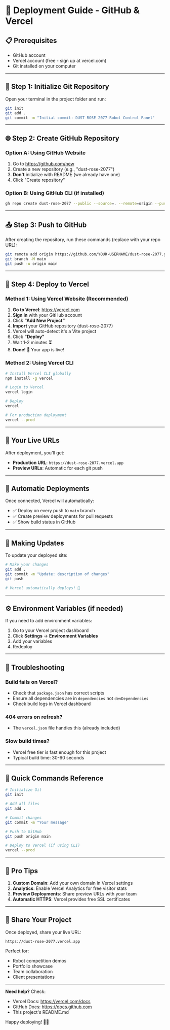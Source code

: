 # 🚀 Deployment Guide - GitHub & Vercel

## 📋 Prerequisites
- GitHub account
- Vercel account (free - sign up at vercel.com)
- Git installed on your computer

---

## 🔧 Step 1: Initialize Git Repository

Open your terminal in the project folder and run:

```bash
git init
git add .
git commit -m "Initial commit: DUST-ROSE 2077 Robot Control Panel"
```

---

## 🌐 Step 2: Create GitHub Repository

### Option A: Using GitHub Website
1. Go to https://github.com/new
2. Create a new repository (e.g., "dust-rose-2077")
3. **Don't** initialize with README (we already have one)
4. Click "Create repository"

### Option B: Using GitHub CLI (if installed)
```bash
gh repo create dust-rose-2077 --public --source=. --remote=origin --push
```

---

## 📤 Step 3: Push to GitHub

After creating the repository, run these commands (replace with your repo URL):

```bash
git remote add origin https://github.com/YOUR-USERNAME/dust-rose-2077.git
git branch -M main
git push -u origin main
```

---

## 🚀 Step 4: Deploy to Vercel

### Method 1: Using Vercel Website (Recommended)

1. **Go to Vercel**: https://vercel.com
2. **Sign in** with your GitHub account
3. Click **"Add New Project"**
4. **Import** your GitHub repository (dust-rose-2077)
5. Vercel will auto-detect it's a Vite project
6. Click **"Deploy"**
7. Wait 1-2 minutes ⏳
8. **Done!** 🎉 Your app is live!

### Method 2: Using Vercel CLI

```bash
# Install Vercel CLI globally
npm install -g vercel

# Login to Vercel
vercel login

# Deploy
vercel

# For production deployment
vercel --prod
```

---

## 🔗 Your Live URLs

After deployment, you'll get:
- **Production URL**: `https://dust-rose-2077.vercel.app`
- **Preview URLs**: Automatic for each git push

---

## 🔄 Automatic Deployments

Once connected, Vercel will automatically:
- ✅ Deploy on every push to `main` branch
- ✅ Create preview deployments for pull requests
- ✅ Show build status in GitHub

---

## 📝 Making Updates

To update your deployed site:

```bash
# Make your changes
git add .
git commit -m "Update: description of changes"
git push

# Vercel automatically deploys! 🚀
```

---

## ⚙️ Environment Variables (if needed)

If you need to add environment variables:

1. Go to your Vercel project dashboard
2. Click **Settings** → **Environment Variables**
3. Add your variables
4. Redeploy

---

## 🐛 Troubleshooting

### Build fails on Vercel?
- Check that `package.json` has correct scripts
- Ensure all dependencies are in `dependencies` not `devDependencies`
- Check build logs in Vercel dashboard

### 404 errors on refresh?
- The `vercel.json` file handles this (already included)

### Slow build times?
- Vercel free tier is fast enough for this project
- Typical build time: 30-60 seconds

---

## 🎯 Quick Commands Reference

```bash
# Initialize Git
git init

# Add all files
git add .

# Commit changes
git commit -m "Your message"

# Push to GitHub
git push origin main

# Deploy to Vercel (if using CLI)
vercel --prod
```

---

## 🌟 Pro Tips

1. **Custom Domain**: Add your own domain in Vercel settings
2. **Analytics**: Enable Vercel Analytics for free visitor stats
3. **Preview Deployments**: Share preview URLs with your team
4. **Automatic HTTPS**: Vercel provides free SSL certificates

---

## 📱 Share Your Project

Once deployed, share your live URL:
```
https://dust-rose-2077.vercel.app
```

Perfect for:
- Robot competition demos
- Portfolio showcase
- Team collaboration
- Client presentations

---

**Need help?** Check:
- Vercel Docs: https://vercel.com/docs
- GitHub Docs: https://docs.github.com
- This project's README.md

Happy deploying! 🚀🤖
